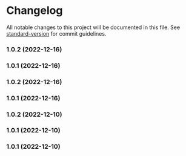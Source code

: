 # Changelog

All notable changes to this project will be documented in this file. See [standard-version](https://github.com/conventional-changelog/standard-version) for commit guidelines.

### 1.0.2 (2022-12-16)

### 1.0.1 (2022-12-16)

### 1.0.2 (2022-12-16)

### 1.0.1 (2022-12-16)

### 1.0.2 (2022-12-10)

### 1.0.1 (2022-12-10)

### 1.0.1 (2022-12-10)

